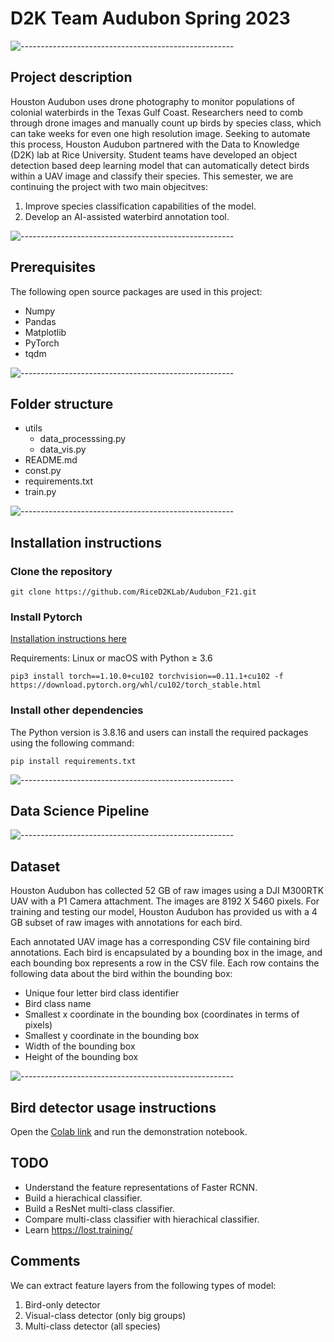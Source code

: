 # D2K Team Audubon Spring 2023

![-----------------------------------------------------](https://raw.githubusercontent.com/andreasbm/readme/master/assets/lines/rainbow.png)

## Project description
Houston Audubon uses drone photography to monitor populations of colonial waterbirds in the Texas Gulf Coast. Researchers need to comb through drone images and manually count up birds by species class, which can take weeks for even one high resolution image. Seeking to automate this process, Houston Audubon partnered with the Data to Knowledge (D2K) lab at Rice University. Student teams have developed an object detection based deep learning model that can automatically detect birds within a UAV image and classify their species. This semester, we are continuing the project with two main objecitves:
  1. Improve species classification capabilities of the model.
  2. Develop an AI-assisted waterbird annotation tool.

![-----------------------------------------------------](https://raw.githubusercontent.com/andreasbm/readme/master/assets/lines/rainbow.png)
  
## Prerequisites
The following open source packages are used in this project:
  - Numpy
  - Pandas
  - Matplotlib
  - PyTorch
  - tqdm

![-----------------------------------------------------](https://raw.githubusercontent.com/andreasbm/readme/master/assets/lines/rainbow.png)

## Folder structure
 
  - utils
    - data_processsing.py
    - data_vis.py
  - README.md
  - const.py
  - requirements.txt
  - train.py

![-----------------------------------------------------](https://raw.githubusercontent.com/andreasbm/readme/master/assets/lines/rainbow.png)

## Installation instructions

 ### Clone the repository

  ```linux
  git clone https://github.com/RiceD2KLab/Audubon_F21.git
  ```
 ### Install Pytorch

  <a href="https://pytorch.org/get-started/locally/">Installation instructions here</a> <br>
  
  Requirements: Linux or macOS with Python ≥ 3.6
  
  ```linux
  pip3 install torch==1.10.0+cu102 torchvision==0.11.1+cu102 -f https://download.pytorch.org/whl/cu102/torch_stable.html
  ```
  
 ### Install other dependencies

  The Python version is 3.8.16 and users can install the required packages using the following command:
  
  ```linux
  pip install requirements.txt
  ```

![-----------------------------------------------------](https://raw.githubusercontent.com/andreasbm/readme/master/assets/lines/rainbow.png)

## Data Science Pipeline

![-----------------------------------------------------](https://raw.githubusercontent.com/andreasbm/readme/master/assets/lines/rainbow.png)

## Dataset
Houston Audubon has collected 52 GB of raw images using a DJI M300RTK UAV with a P1 Camera attachment. The images are 8192 X 5460 pixels. For training and testing our model, Houston Audubon has provided us with a 4 GB subset of raw images with annotations for each bird.

Each annotated UAV image has a corresponding CSV file containing bird annotations. Each bird is encapsulated by a bounding box in the image, and each bounding box represents a row in the CSV file. Each row contains the following data about the bird within the bounding box:

  - Unique four letter bird class identifier 
  - Bird class name 
  - Smallest x coordinate in the bounding box (coordinates in terms of pixels)
  - Smallest y coordinate in the bounding box
  - Width of the bounding box
  - Height of the bounding box

![-----------------------------------------------------](https://raw.githubusercontent.com/andreasbm/readme/master/assets/lines/rainbow.png)

## Bird detector usage instructions
Open the [Colab link](https://colab.research.google.com/drive/1wU5k5jI9TlPWy3CzXb4gabZ__YB-Cp97?usp=sharing) and run the demonstration notebook.

## TODO
- Understand the feature representations of Faster RCNN.
- Build a hierachical classifier.
- Build a ResNet multi-class classifier.
- Compare multi-class classifier with hierachical classifier.
- Learn https://lost.training/


## Comments
We can extract feature layers from the following types of model:

1. Bird-only detector
2. Visual-class detector (only big groups)
3. Multi-class detector (all species)
